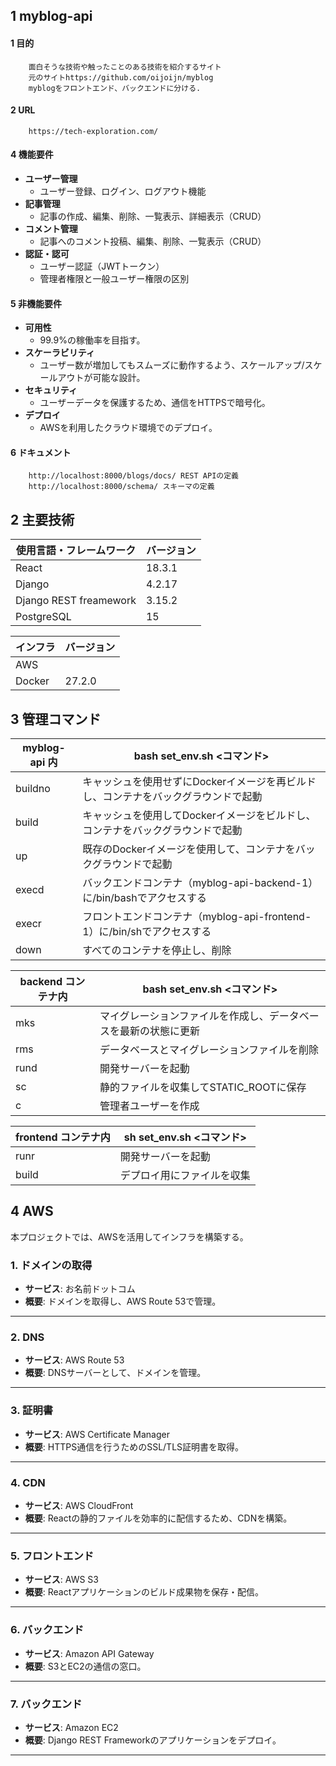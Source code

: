 ## 1 myblog-api
#### 1 目的
        面白そうな技術や触ったことのある技術を紹介するサイト
        元のサイトhttps://github.com/oijoijn/myblog
        myblogをフロントエンド、バックエンドに分ける.
#### 2 URL
        https://tech-exploration.com/

#### 4 機能要件
- **ユーザー管理**
  - ユーザー登録、ログイン、ログアウト機能
- **記事管理**
  - 記事の作成、編集、削除、一覧表示、詳細表示（CRUD）
- **コメント管理**
  - 記事へのコメント投稿、編集、削除、一覧表示（CRUD）
- **認証・認可**
  - ユーザー認証（JWTトークン）
  - 管理者権限と一般ユーザー権限の区別

#### 5 非機能要件
- **可用性**
  - 99.9%の稼働率を目指す。
- **スケーラビリティ**
  - ユーザー数が増加してもスムーズに動作するよう、スケールアップ/スケールアウトが可能な設計。
- **セキュリティ**
  - ユーザーデータを保護するため、通信をHTTPSで暗号化。
- **デプロイ**
  - AWSを利用したクラウド環境でのデプロイ。


#### 6 ドキュメント
        http://localhost:8000/blogs/docs/ REST APIの定義
        http://localhost:8000/schema/ スキーマの定義

## 2 主要技術
|使用言語・フレームワーク|バージョン|
|------------------------|----------|
|React                  |  18.3.1     |
|Django                  | 4.2.17   |
|Django REST freamework    | 3.15.2   |
|PostgreSQL                   | 15      |


|インフラ       |バージョン     |
|---------------|---------------|
|AWS |               |
|Docker         |      27.2.0    |

## 3 管理コマンド
|myblog-api 内       |    bash set_env.sh <コマンド> |
|---------------|---------------|
| buildno |キャッシュを使用せずにDockerイメージを再ビルドし、コンテナをバックグラウンドで起動 |
|build| キャッシュを使用してDockerイメージをビルドし、コンテナをバックグラウンドで起動|
|up |既存のDockerイメージを使用して、コンテナをバックグラウンドで起動|
|execd| バックエンドコンテナ（myblog-api-backend-1）に/bin/bashでアクセスする|
|execr| フロントエンドコンテナ（myblog-api-frontend-1）に/bin/shでアクセスする|
|down|すべてのコンテナを停止し、削除| 

| backend コンテナ内     |    bash set_env.sh <コマンド> |
|---------------|---------------|
| mks |マイグレーションファイルを作成し、データベースを最新の状態に更新|
| rms |データベースとマイグレーションファイルを削除|
| rund |開発サーバーを起動|
| sc |静的ファイルを収集してSTATIC_ROOTに保存|
| c |管理者ユーザーを作成|

| frontend コンテナ内   |    sh set_env.sh <コマンド> |
|---------------|---------------|
| runr |開発サーバーを起動|
| build |デプロイ用にファイルを収集|

## **4 AWS**

本プロジェクトでは、AWSを活用してインフラを構築する。

### **1. ドメインの取得**
- **サービス**: お名前ドットコム  
- **概要**: ドメインを取得し、AWS Route 53で管理。  

---

### **2. DNS**
- **サービス**: AWS Route 53  
- **概要**: DNSサーバーとして、ドメインを管理。  

---

### **3. 証明書**
- **サービス**: AWS Certificate Manager  
- **概要**: HTTPS通信を行うためのSSL/TLS証明書を取得。  

---

### **4. CDN**
- **サービス**: AWS CloudFront  
- **概要**: Reactの静的ファイルを効率的に配信するため、CDNを構築。  

---

### **5. フロントエンド**
- **サービス**: AWS S3  
- **概要**: Reactアプリケーションのビルド成果物を保存・配信。  

---

### **6. バックエンド**
- **サービス**: Amazon API Gateway
- **概要**: S3とEC2の通信の窓口。  

---

### **7. バックエンド**
- **サービス**: Amazon EC2
- **概要**: Django REST Frameworkのアプリケーションをデプロイ。  
---
